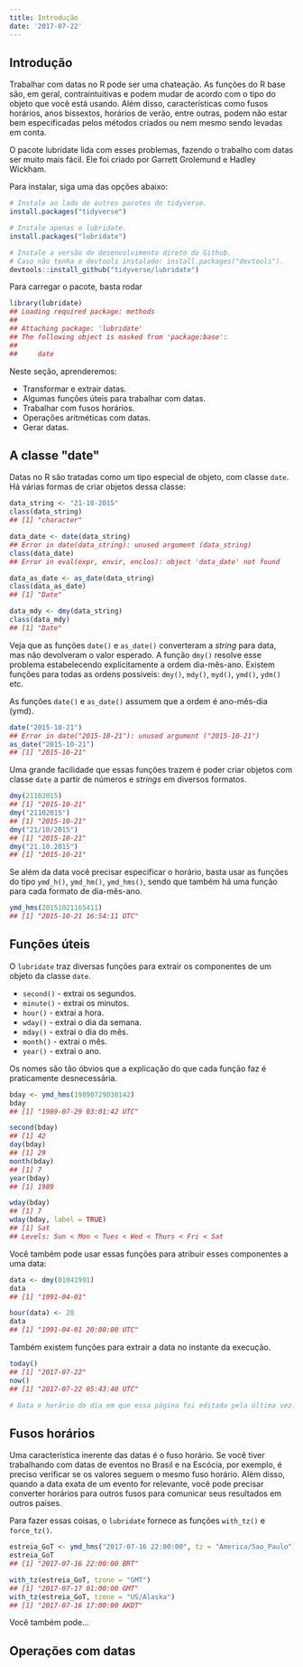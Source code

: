 ```yaml
---
title: Introdução
date: '2017-07-22'
---
```






## Introdução

Trabalhar com datas no R pode ser uma chateação. As funções do R base são, em geral, contraintuitivas e podem mudar de acordo com o tipo do objeto que você está usando. Além disso, características como fusos horários, anos bissextos, horários de verão, entre outras, podem não estar bem especificadas pelos métodos criados ou nem mesmo sendo levadas em conta.

O pacote lubridate lida com esses problemas, fazendo o trabalho com datas ser muito mais fácil. Ele foi criado por Garrett Grolemund e Hadley Wickham.

Para instalar, siga uma das opções abaixo:


```r
# Instale ao lado de outros pacotes do tidyverse.
install.packages("tidyverse")

# Instale apenas o lubridate.
install.packages("lubridate")

# Instale a versão de desenvolvimento direto do Github.
# Caso não tenha o devtools instalado: install.packages("devtools").
devtools::install_github("tidyverse/lubridate")
```

Para carregar o pacote, basta rodar


```r
library(lubridate)
## Loading required package: methods
## 
## Attaching package: 'lubridate'
## The following object is masked from 'package:base':
## 
##     date
```

Neste seção, aprenderemos:

- Transformar e extrair datas.
- Algumas funções úteis para trabalhar com datas.
- Trabalhar com fusos horários.
- Operações aritméticas com datas.
- Gerar datas.






## A classe "date"

Datas no R são tratadas como um tipo especial de objeto, com classe `date`. Há várias formas de criar objetos dessa classe:


```r
data_string <- "21-10-2015"
class(data_string)
## [1] "character"

data_date <- date(data_string)
## Error in date(data_string): unused argument (data_string)
class(data_date)
## Error in eval(expr, envir, enclos): object 'data_date' not found

data_as_date <- as_date(data_string)
class(data_as_date)
## [1] "Date"

data_mdy <- dmy(data_string)
class(data_mdy)
## [1] "Date"
```

Veja que as funções `date()` e `as_date()` converteram a *string* para data, mas não devolveram o valor esperado. A função `dmy()` resolve esse problema estabelecendo explicitamente a ordem dia-mês-ano. Existem funções para todas as ordens possíveis: `dmy()`, `mdy()`, `myd()`, `ymd()`, `ydm()` etc.

As funções `date()` e `as_date()` assumem que a ordem é ano-mês-dia (ymd).


```r
date("2015-10-21")
## Error in date("2015-10-21"): unused argument ("2015-10-21")
as_date("2015-10-21")
## [1] "2015-10-21"
```

Uma grande facilidade que essas funções trazem é poder criar objetos com classe `date` a partir de números e *strings* em diversos formatos.


```r
dmy(21102015)
## [1] "2015-10-21"
dmy("21102015")
## [1] "2015-10-21"
dmy("21/10/2015")
## [1] "2015-10-21"
dmy("21.10.2015")
## [1] "2015-10-21"
```

Se além da data você precisar especificar o horário, basta usar as funções do tipo `ymd_h()`, `ymd_hm()`, `ymd_hms()`, sendo que também há uma função para cada formato de dia-mês-ano.



```r
ymd_hms(20151021165411)
## [1] "2015-10-21 16:54:11 UTC"
```






## Funções úteis

O `lubridate` traz diversas funções para extrair os componentes de um objeto da classe `date`. 

- `second()` - extrai os segundos.
- `minute()` - extrai os minutos.
- `hour()` - extrai a hora.
- `wday()` - extrai o dia da semana.
- `mday()` - extrai o dia do mês.
- `month()` - extrai o mês.
- `year()` - extrai o ano.

Os nomes são tão óbvios que a explicação do que cada função faz é praticamente desnecessária.


```r
bday <- ymd_hms(19890729030142)
bday
## [1] "1989-07-29 03:01:42 UTC"

second(bday)
## [1] 42
day(bday)
## [1] 29
month(bday)
## [1] 7
year(bday)
## [1] 1989

wday(bday)
## [1] 7
wday(bday, label = TRUE)
## [1] Sat
## Levels: Sun < Mon < Tues < Wed < Thurs < Fri < Sat
```

Você também pode usar essas funções para atribuir esses componentes a uma data:


```r
data <- dmy(01041991)
data
## [1] "1991-04-01"

hour(data) <- 20
data
## [1] "1991-04-01 20:00:00 UTC"
```

Também existem funções para extrair a data no instante da execução.


```r
today() 
## [1] "2017-07-22"
now()
## [1] "2017-07-22 05:43:40 UTC"

# Data e horário do dia em que essa página foi editada pela última vez.
```








## Fusos horários

Uma característica inerente das datas é o fuso horário. Se você tiver trabalhando com datas de eventos no Brasil e na Escócia, por exemplo, é preciso verificar se os valores seguem o mesmo fuso horário. Além disso, quando a data exata de um evento for relevante, você pode precisar converter horários para outros fusos para comunicar seus resultados em outros países.

Para fazer essas coisas, o `lubridate` fornece as funções `with_tz()` e `force_tz()`.


```r
estreia_GoT <- ymd_hms("2017-07-16 22:00:00", tz = "America/Sao_Paulo")
estreia_GoT
## [1] "2017-07-16 22:00:00 BRT"

with_tz(estreia_GoT, tzone = "GMT")
## [1] "2017-07-17 01:00:00 GMT"
with_tz(estreia_GoT, tzone = "US/Alaska")
## [1] "2017-07-16 17:00:00 AKDT"
```

Você também pode...





## Operações com datas

